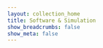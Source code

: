 ```yaml
---
layout: collection_home
title: Software & Simulation
show_breadcrumbs: false
show_meta: false
---
```

